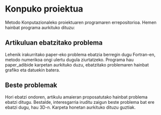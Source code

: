 # Konpuko proiektua
Metodo Konputazionaleko proiektuaren programaren errepositorioa. Hemen hainbat programa aurkituko dituzu:

## Artikuluan ebatzitako problema
Lehenik irakurritako paper-eko problema ebatzia berregin dugu Fortran-en, metodo numerikoa ongi ulertu dugula ziurtatzeko. Programa hau paper_adibide karpetan aurkituko duzu, ebatzitako problemaren hainbat grafiko eta datuekin batera.

## Beste problemak
Hori ebatzi ondoren, artikulu amaieran proposatutako hainbat problema ebatzi ditugu. Bestalde, interesgarria iruditu zaigun beste problema bat ere ebatzi dugu, hau 3D-n. Karpeta honetan aurkituko dituzu guztiak.
